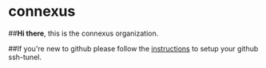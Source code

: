 # connexus
##**Hi there**, this is the connexus organization.

##If you're new to github please follow the [instructions](https://docs.google.com/document/d/1AWsRa2bdmeikCPF2l42jon_mk9GOH-d94V7_f8SFlTg/edit?usp=sharing) to setup your github ssh-tunel.
